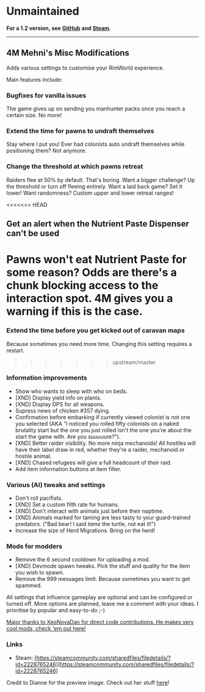# Unmaintained
**For a 1.2 version, see [GitHub](https://github.com/ZXfkSIE/4M-Mehni-s-Misc-Modifications) and [Steam](https://steamcommunity.com/sharedfiles/filedetails/?id=2228765246).**
_____
## 4M Mehni's Misc Modifications

Adds various settings to customise your RimWorld experience.

Main features include:

### Bugfixes for vanilla issues

The game gives up on sending you manhunter packs once you reach a certain size. No more!

### Extend the time for pawns to undraft themselves

Stay where I put you!
Ever had colonists auto undraft themselves while positioning them? Not anymore.

### Change the threshold at which pawns retreat

Raiders flee at 50% by default. That's boring. Want a bigger challenge? Up the threshold or turn off fleeing entirely. Want a laid back game? Set it lower! Want randomness? Custom upper and lower retreat ranges!

<<<<<<< HEAD
## Get an alert when the Nutrient Paste Dispenser can't be used
Pawns won't eat Nutrient Paste for some reason? Odds are there's a chunk blocking access to the interaction spot. 4M gives you a warning if this is the case.
=======
### Extend the time before you get kicked out of caravan maps

Because sometimes you need more time. Changing this setting requires a restart.
>>>>>>> upstream/master

### Information improvements

- Show who wants to sleep with who on beds.
- [XND] Display yield info on plants.
- [XND] Display DPS for all weapons.
- Supress news of chicken #357 dying.
- Confirmation before embarking if currently viewed colonist is not one you selected (AKA "I noticed you rolled fifty colonists on a naked brutality start but the one you just rolled isn't the one you're about the start the game with. Are you suuuuure?").
- [XND] Better raider visibility. No more ninja mechanoids! All hostiles will have their label draw in red, whether they're a raider, mechanoid or hostile animal.
- [XND] Chased refugees will give a full headcount of their raid.
- Add item information buttons at item filter.

### Various (AI) tweaks and settings

- Don't roll pacifists.
- [XND] Set a custom filth rate for humans.
- [XND] Don't interact with animals just before their naptime.
- [XND] Animals marked for taming are less tasty to your guard-trained predators. ("Bad bear! I said *tame* the turtle, not eat it!")
- Increase the size of Herd Migrations. Bring on the herd!

### Mods for modders

- Remove the 6 second cooldown for uploading a mod.
- [XND] Devmode spawn tweaks. Pick the stuff and quality for the item you wish to spawn.
- Remove the 999 messages limit. Because sometimes you want to get spammed.

All settings that influence gameplay are optional and can be configured or turned off. More options are planned, leave me a comment with your ideas. I prioritise by popular and easy-to-do ;-)

[Major thanks to XeoNovaDan for direct code contributions. He makes very cool mods, check 'em out here!](https://steamcommunity.com/profiles/76561198168346339/myworkshopfiles/?appid=294100&p=1&numperpage=30)

### Links

- Steam: [https://steamcommunity.com/sharedfiles/filedetails/?id=2228765246](https://steamcommunity.com/sharedfiles/filedetails/?id=2228765246)

Credit to Dianne for the preview image. Check out her stuff [here](https://steamcommunity.com/id/diannetea/myworkshopfiles/?appid=294100)!
